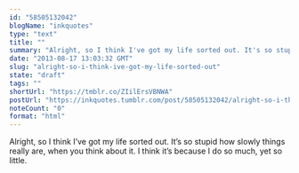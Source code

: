 ```yaml
---
id: "58505132042"
blogName: "inkquotes"
type: "text"
title: ""
summary: "Alright, so I think I've got my life sorted out. It's so stupid how slowly things really are, when you think about it. I think..."
date: "2013-08-17 13:03:32 GMT"
slug: "alright-so-i-think-ive-got-my-life-sorted-out"
state: "draft"
tags: ""
shortUrl: "https://tmblr.co/ZIilErsVBNWA"
postUrl: "https://inkquotes.tumblr.com/post/58505132042/alright-so-i-think-ive-got-my-life-sorted-out"
noteCount: "0"
format: "html"
---
```


Alright, so I think I’ve got my life sorted out. It’s so stupid how slowly things really are, when you think about it. I think it’s because I do so much, yet so little.
